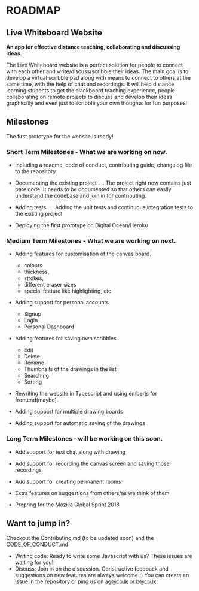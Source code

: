 # ROADMAP

## Live Whiteboard Website

**__An app for effective distance teaching, collaborating and discussing ideas.__**

The Live Whiteboard website is a perfect solution for people to connect with each other and write/discuss/scribble their ideas. The main goal is to develop a virtual scribble pad along with means to connect to others at the same time, with the help of chat and recordings. It will help distance learning students to get the blackboard teaching experience, people collaborating on remote projects to discuss and develop their ideas graphically and even just to scribble your own thoughts for fun purposes!

## Milestones

The first prototype for the website is ready!

### Short Term Milestones - What we are working on now.

* Including a readme, code of conduct, contributing guide, changelog file to the repository.

* Documenting the existing project . 
...The project right now contains just bare code. It needs to be documented so that others can easily understand the codebase and join in for contributing.
   
* Adding tests . 
...Adding the unit tests and continuous integration tests to the existing project
   
* Deploying the first prototype on Digital Ocean/Heroku

### Medium Term Milestones - What we are working on next.

* Adding features for customisation of the canvas board.
  + colours 
  + thickness, 
  + strokes, 
  + different eraser sizes
  + special feature like highlighting, etc

* Adding support for personal accounts
  + Signup
  + Login
  + Personal Dashboard

* Adding features for saving own scribbles.
  * Edit
  * Delete
  * Rename
  * Thumbnails of the drawings in the list
  * Searching
  * Sorting
   
* Rewriting the website in Typescript and using emberjs for frontend(maybe).

* Adding support for multiple drawing boards

* Adding support for automatic saving of the drawings

### Long Term Milestones - will be working on this soon.

* Add support for text chat along with drawing

* Add support for recording the canvas screen and saving those recordings

* Add support for creating permanent rooms 

* Extra features on suggestions from others/as we think of them

* Prepring for the Mozilla Global Sprint 2018


## Want to jump in?

Checkout the Contributing.md (to be updated soon) and the CODE_OF_CONDUCT.md
* Writing code: Ready to write some Javascript with us? These issues are waiting for you!
* Discuss: Join in on the discussion. Constructive feedback and suggestions on new features are always welcome :) 
           You can create an issue in the repository or ping us on ag@cb.lk or b@cb.lk.
